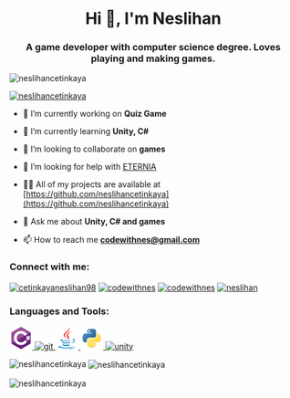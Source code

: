 <h1 align="center">Hi 👋, I'm Neslihan</h1>
<h3 align="center">A game developer with computer science degree. Loves playing and making games.</h3>

<p align="left"> <img src="https://komarev.com/ghpvc/?username=neslihancetinkaya&label=Profile%20views&color=0e75b6&style=flat" alt="neslihancetinkaya" /> </p>

<p align="left"> <a href="https://github.com/ryo-ma/github-profile-trophy"><img src="https://github-profile-trophy.vercel.app/?username=neslihancetinkaya" alt="neslihancetinkaya" /></a> </p>

- 🔭 I’m currently working on **Quiz Game**

- 🌱 I’m currently learning **Unity, C#**

- 👯 I’m looking to collaborate on **games**

- 🤝 I’m looking for help with [ETERNIA](https://github.com/neslihancetinkaya/U35)

- 👨‍💻 All of my projects are available at [https://github.com/neslihancetinkaya](https://github.com/neslihancetinkaya)

- 💬 Ask me about **Unity, C# and games**

- 📫 How to reach me **codewithnes@gmail.com**

<h3 align="left">Connect with me:</h3>
<p align="left">
<a href="https://linkedin.com/in/cetinkayaneslihan98" target="blank"><img align="center" src="https://raw.githubusercontent.com/rahuldkjain/github-profile-readme-generator/master/src/images/icons/Social/linked-in-alt.svg" alt="cetinkayaneslihan98" height="30" width="40" /></a>
<a href="https://instagram.com/codewithnes" target="blank"><img align="center" src="https://raw.githubusercontent.com/rahuldkjain/github-profile-readme-generator/master/src/images/icons/Social/instagram.svg" alt="codewithnes" height="30" width="40" /></a>
<a href="https://www.youtube.com/c/codewithnes" target="blank"><img align="center" src="https://raw.githubusercontent.com/rahuldkjain/github-profile-readme-generator/master/src/images/icons/Social/youtube.svg" alt="codewithnes" height="30" width="40" /></a>
<a href="https://www.hackerrank.com/neslihan" target="blank"><img align="center" src="https://raw.githubusercontent.com/rahuldkjain/github-profile-readme-generator/master/src/images/icons/Social/hackerrank.svg" alt="neslihan" height="30" width="40" /></a>
</p>

<h3 align="left">Languages and Tools:</h3>
<p align="left"> <a href="https://www.w3schools.com/cs/" target="_blank" rel="noreferrer"> <img src="https://raw.githubusercontent.com/devicons/devicon/master/icons/csharp/csharp-original.svg" alt="csharp" width="40" height="40"/> </a> <a href="https://git-scm.com/" target="_blank" rel="noreferrer"> <img src="https://www.vectorlogo.zone/logos/git-scm/git-scm-icon.svg" alt="git" width="40" height="40"/> </a> <a href="https://www.java.com" target="_blank" rel="noreferrer"> <img src="https://raw.githubusercontent.com/devicons/devicon/master/icons/java/java-original.svg" alt="java" width="40" height="40"/> </a> <a href="https://www.python.org" target="_blank" rel="noreferrer"> <img src="https://raw.githubusercontent.com/devicons/devicon/master/icons/python/python-original.svg" alt="python" width="40" height="40"/> </a> <a href="https://unity.com/" target="_blank" rel="noreferrer"> <img src="https://www.vectorlogo.zone/logos/unity3d/unity3d-icon.svg" alt="unity" width="40" height="40"/> </a> </p>

<p><img align="left" src="https://github-readme-stats.vercel.app/api/top-langs?username=neslihancetinkaya&show_icons=true&locale=en&layout=compact" alt="neslihancetinkaya" /></p>

<p>&nbsp;<img align="center" src="https://github-readme-stats.vercel.app/api?username=neslihancetinkaya&show_icons=true&locale=en" alt="neslihancetinkaya" /></p>

<p><img align="center" src="https://github-readme-streak-stats.herokuapp.com/?user=neslihancetinkaya&" alt="neslihancetinkaya" /></p>

